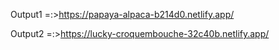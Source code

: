 Output1 =:>https://papaya-alpaca-b214d0.netlify.app/


Output2 =:>https://lucky-croquembouche-32c40b.netlify.app/


